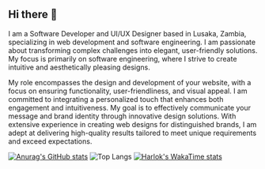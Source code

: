 ## Hi there 👋
I am a Software Developer and UI/UX Designer based in Lusaka, Zambia, specializing in web development and software engineering. I am passionate about transforming complex challenges into elegant, user-friendly solutions. My focus is primarily on software engineering, where I strive to create intuitive and aesthetically pleasing designs.

My role encompasses the design and development of your website, with a focus on ensuring functionality, user-friendliness, and visual appeal. I am committed to integrating a personalized touch that enhances both engagement and intuitiveness. My goal is to effectively communicate your message and brand identity through innovative design solutions. With extensive experience in creating web designs for distinguished brands, I am adept at delivering high-quality results tailored to meet unique requirements and exceed expectations.

[![Anurag's GitHub stats](https://github-readme-stats.vercel.app/api?username=marcosmwaba)](https://github.com/anuraghazra/github-readme-stats)
![Top Langs](https://github-readme-stats.vercel.app/api/top-langs/?username=marcosmwaba&hide_progress=true)
[![Harlok's WakaTime stats](https://github-readme-stats.vercel.app/api/wakatime?username=marcosmwabaffflabs)](https://github.com/anuraghazra/github-readme-stats)
